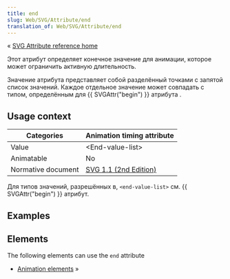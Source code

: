 ```yaml
---
title: end
slug: Web/SVG/Attribute/end
translation_of: Web/SVG/Attribute/end
---
```

« [SVG Attribute reference home](/en/SVG/Attribute "en/SVG/Attribute")

Этот атрибут определяет конечное значение для анимации, которое может ограничить активную длительность.

Значение атрибута представляет собой разделённый точками с запятой список значений. Каждое отдельное значение может совпадать с типом, определённым для {{ SVGAttr("begin") }} атрибута .

## Usage context

| Categories         | Animation timing attribute                                                  |
| ------------------ | --------------------------------------------------------------------------- |
| Value              | \<End-value-list>                                                           |
| Animatable         | No                                                                          |
| Normative document | [SVG 1.1 (2nd Edition)](http://www.w3.org/TR/SVG/animate.html#EndAttribute) |

Для типов значений, разрешённых в, `<end-value-list>` см. {{ SVGAttr("begin") }} атрибут.

## Examples

## Elements

The following elements can use the `end` attribute

- [Animation elements](/en/SVG/Element#Animation "en/SVG/Element#Animation") »
